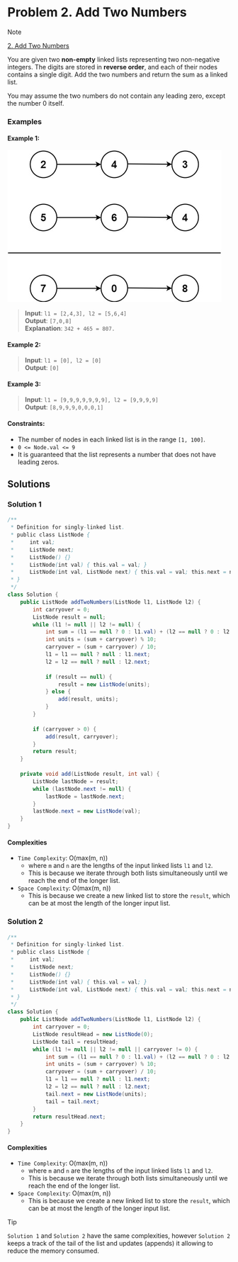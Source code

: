 # Problem 2. Add Two Numbers

> [!NOTE]
> [2. Add Two Numbers](https://leetcode.com/problems/add-two-numbers/description/?envType=study-plan-v2&envId=top-interview-150)

You are given two **non-empty** linked lists representing two non-negative integers. The digits are stored in **reverse order**, and each of their nodes contains a single digit. Add the two numbers and return the sum as a linked list.

You may assume the two numbers do not contain any leading zero, except the number 0 itself.

### Examples

#### Example 1:

![0002-01.png](./images/0002-01.png)
> **Input**: `l1 = [2,4,3], l2 = [5,6,4]`<br/>
> **Output**: `[7,0,8]`<br/>
> **Explanation**: `342 + 465 = 807.`

#### Example 2:

> **Input**: `l1 = [0], l2 = [0]`<br/>
> **Output**: `[0]`

#### Example 3:

> **Input**: `l1 = [9,9,9,9,9,9,9], l2 = [9,9,9,9]`<br/>
> **Output**: `[8,9,9,9,0,0,0,1]`

#### Constraints:

- The number of nodes in each linked list is in the range `[1, 100]`.
- `0 <= Node.val <= 9`
- It is guaranteed that the list represents a number that does not have leading zeros.

## Solutions

### Solution 1

```java
/**
 * Definition for singly-linked list.
 * public class ListNode {
 *     int val;
 *     ListNode next;
 *     ListNode() {}
 *     ListNode(int val) { this.val = val; }
 *     ListNode(int val, ListNode next) { this.val = val; this.next = next; }
 * }
 */
class Solution {
    public ListNode addTwoNumbers(ListNode l1, ListNode l2) {
        int carryover = 0;
        ListNode result = null;
        while (l1 != null || l2 != null) {
            int sum = (l1 == null ? 0 : l1.val) + (l2 == null ? 0 : l2.val);
            int units = (sum + carryover) % 10;
            carryover = (sum + carryover) / 10;
            l1 = l1 == null ? null : l1.next;
            l2 = l2 == null ? null : l2.next;

            if (result == null) {
                result = new ListNode(units);
            } else {
                add(result, units);
            }
        }

        if (carryover > 0) {
            add(result, carryover);
        }
        return result;
    }

    private void add(ListNode result, int val) {
        ListNode lastNode = result;
        while (lastNode.next != null) {
            lastNode = lastNode.next;
        }
        lastNode.next = new ListNode(val);
    }
}
```

#### Complexities

- `Time Complexity`: O(max(m, n))
    - where `m` and `n` are the lengths of the input linked lists `l1` and `l2`.
    - This is because we iterate through both lists simultaneously until we reach the end of the longer list.
- `Space Complexity`: O(max(m, n))
    - This is because we create a new linked list to store the `result`, which can be at most the length of the longer input list.

### Solution 2

```java
/**
 * Definition for singly-linked list.
 * public class ListNode {
 *     int val;
 *     ListNode next;
 *     ListNode() {}
 *     ListNode(int val) { this.val = val; }
 *     ListNode(int val, ListNode next) { this.val = val; this.next = next; }
 * }
 */
class Solution {
    public ListNode addTwoNumbers(ListNode l1, ListNode l2) {
        int carryover = 0;
        ListNode resultHead = new ListNode(0);
        ListNode tail = resultHead;
        while (l1 != null || l2 != null || carryover != 0) {
            int sum = (l1 == null ? 0 : l1.val) + (l2 == null ? 0 : l2.val);
            int units = (sum + carryover) % 10;
            carryover = (sum + carryover) / 10;
            l1 = l1 == null ? null : l1.next;
            l2 = l2 == null ? null : l2.next;
            tail.next = new ListNode(units);
            tail = tail.next;
        }
        return resultHead.next;
    }
}
```

#### Complexities

- `Time Complexity`: O(max(m, n))
  - where `m` and `n` are the lengths of the input linked lists `l1` and `l2`.
  - This is because we iterate through both lists simultaneously until we reach the end of the longer list.
- `Space Complexity`: O(max(m, n))
  - This is because we create a new linked list to store the `result`, which can be at most the length of the longer input list.


> [!TIP]
> `Solution 1` and `Solution 2` have the same complexities, however `Solution 2` keeps a track of the tail of the list and updates (appends) it allowing to reduce the memory consumed.
